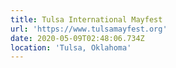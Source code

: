 ```yaml
---
title: Tulsa International Mayfest
url: 'https://www.tulsamayfest.org'
date: 2020-05-09T02:48:06.734Z
location: 'Tulsa, Oklahoma'
---
```


